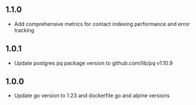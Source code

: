 1.1.0
----------
 * Add comprehensive metrics for contact indexing performance and error tracking

1.0.1
----------
 * Update postgres pq package version to github.com/lib/pq v1.10.9

1.0.0
----------
 * Update go version to 1.23 and dockerfile go and alpine versions
